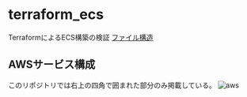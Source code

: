 # terraform_ecs
TerraformによるECS構築の検証
[ファイル構造](https://github.com/rainierrr/terraform_ecs/tree/main/terraform-script)


## AWSサービス構成
このリポジトリでは右上の四角で囲まれた部分のみ掲載している。
![aws](https://user-images.githubusercontent.com/49901874/120494084-76f3ea80-c3f6-11eb-940a-2d285ae62a4a.png)
